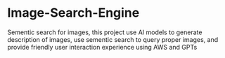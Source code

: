 # Image-Search-Engine
Sementic search for images, this project use AI models to generate description of images, use sementic search to query proper images, and provide friendly user interaction experience using AWS and GPTs

